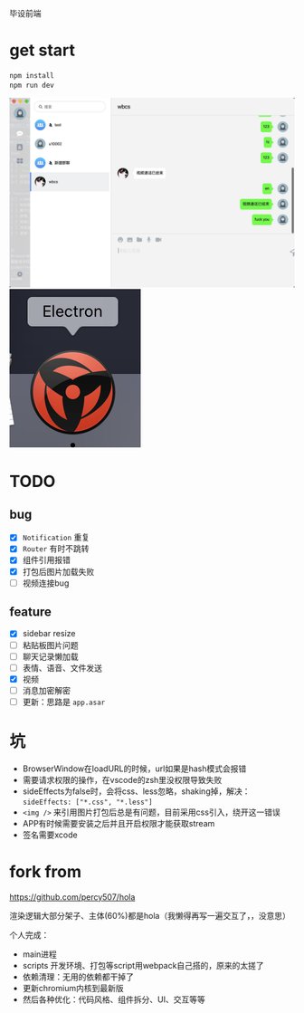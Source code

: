 毕设前端

# get start
```sh
npm install
npm run dev
```
![image](./public/chat.png)
![image](./public/dev-icon.png)

# TODO
## bug
+ [x] `Notification` 重复
+ [x] `Router` 有时不跳转
+ [x] 组件引用报错
+ [x] 打包后图片加载失败
+ [ ] 视频连接bug

## feature
+ [x] sidebar resize
+ [ ] 粘贴板图片问题
+ [ ] 聊天记录懒加载
+ [ ] 表情、语音、文件发送
+ [x] 视频
+ [ ] 消息加密解密
+ [ ] 更新：思路是 `app.asar`

# 坑
+ BrowserWindow在loadURL的时候，url如果是hash模式会报错
+ 需要请求权限的操作，在vscode的zsh里没权限导致失败
+ sideEffects为false时，会将css、less忽略，shaking掉，解决：`sideEffects: ["*.css", "*.less"]`
+ `<img />` 来引用图片打包后总是有问题，目前采用css引入，绕开这一错误
+ APP有时候需要安装之后并且开启权限才能获取stream
+ 签名需要xcode

# fork from 
https://github.com/percy507/hola

渲染逻辑大部分架子、主体(60%)都是hola（我懒得再写一遍交互了，，没意思）

个人完成：
+ main进程
+ scripts 开发环境、打包等script用webpack自己搭的，原来的太搓了
+ 依赖清理：无用的依赖都干掉了
+ 更新chromium内核到最新版
+ 然后各种优化：代码风格、组件拆分、UI、交互等等
